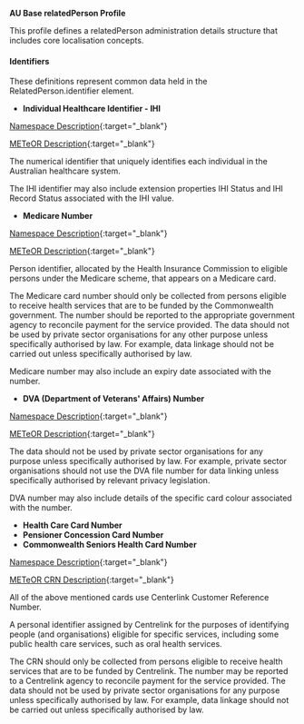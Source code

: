 **AU Base relatedPerson Profile**

This profile defines a relatedPerson administration details structure that includes core localisation concepts.

#### Identifiers
These definitions represent common data held in the RelatedPerson.identifier element.

* __Individual Healthcare Identifier - IHI__ 

[Namespace Description](http://ns.electronichealth.net.au/id/hi/ihi/1.0/index.html){:target="_blank"}

[METeOR Description](http://meteor.aihw.gov.au/content/index.phtml/itemId/432495){:target="_blank"}

The numerical identifier that uniquely identifies each individual in the Australian healthcare system.

The IHI identifier may also include extension properties IHI Status and IHI Record Status associated with the IHI value.

* __Medicare Number__ 

[Namespace Description](http://ns.electronichealth.net.au/id/medicare-number/index.html){:target="_blank"}

[METeOR Description](http://meteor.aihw.gov.au/content/index.phtml/itemId/270101){:target="_blank"}

Person identifier, allocated by the Health Insurance Commission to eligible persons under the Medicare scheme, that appears on a Medicare card.

The Medicare card number should only be collected from persons eligible to receive health services that are
to be funded by the Commonwealth government. The number should be reported to the appropriate government 
agency to reconcile payment for the service provided. The data should not be used by private sector 
organisations for any other purpose unless specifically authorised by law. For example, data linkage 
should not be carried out unless specifically authorised by law.

Medicare number may also include an expiry date associated with the number.

* __DVA (Department of Veterans' Affairs) Number__ 

[Namespace Description](http://ns.electronichealth.net.au/id/dva/index.html){:target="_blank"}

[METeOR Description](http://meteor.aihw.gov.au/content/index.phtml/itemId/339127){:target="_blank"}

The data should not be used by private sector organisations for any purpose unless specifically authorised by law. For example, 
private sector organisations should not use the DVA file number for data linking unless specifically authorised by relevant 
privacy legislation.

DVA number may also include details of the specific card colour associated with the number.

* __Health Care Card Number__ 
* __Pensioner Concession Card Number__ 
* __Commonwealth Seniors Health Card Number__ 

[Namespace Description](http://ns.electronichealth.net.au/id/centrelink-customer-reference-number/index.html){:target="_blank"}

[METeOR CRN Description](http://meteor.aihw.gov.au/content/index.phtml/itemId/270098){:target="_blank"}

All of the above mentioned cards use Centerlink Customer Reference Number.

A personal identifier assigned by Centrelink for the purposes of identifying people (and organisations) eligible for specific 
services, including some public health care services, such as oral health services.

The CRN should only be collected from persons eligible to receive health services that are to be funded by Centrelink. The 
number may be reported to a Centrelink agency to reconcile payment for the service provided. The data should not be used by
private sector organisations for any purpose unless specifically authorised by law. For example, data linkage should not be
carried out unless specifically authorised by law.
